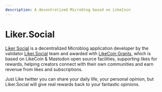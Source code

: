 ```yaml
---
description: A decentralized Microblog based on LikeCoin
---
```


# Liker.Social

[Liker Social](https://liker.social/) is a decentralized Microblog application developer by the validator [Liker.Social](https://likecoin.bigdipper.live/validator/cosmosvaloper1mztweu8y2lazpapfgtqmadxaqaapyasv75fsed) team and awarded with [LikeCoin Grants](https://www.notion.so/04-Liker-social-Microblog-b266e07da4704d84983f4ef5d0b3f469), which is based on LikeCoin & Mastodon open source facilities, supporting likes for rewards, helping creators connect with their own communities and earn revenue from likes and subscriptions.

Just Like twitter you can share your daily life, your personal opinion, but Liker.Social will give real rewards back to your fantastic opinions.

